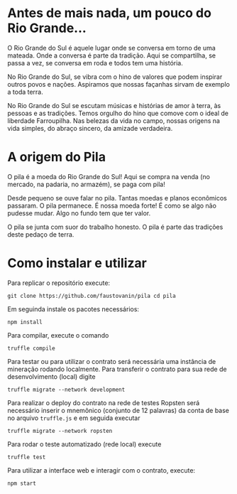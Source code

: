 # Antes de mais nada, um pouco do Rio Grande...

O Rio Grande do Sul é aquele lugar onde se conversa em torno de uma mateada. Onde a conversa é parte da tradição. Aqui se compartilha, se passa a vez, se conversa em roda e todos tem uma história.

No Rio Grande do Sul, se vibra com o hino de valores que podem inspirar outros povos e nações. Aspiramos que nossas façanhas sirvam de exemplo a toda terra.

No Rio Grande do Sul se escutam músicas e histórias de amor à terra, às pessoas e as tradições. Temos orgulho do hino que comove com o ideal de liberdade Farroupilha. Nas belezas da vida no campo, nossas origens na  vida simples, do abraço sincero, da amizade verdadeira.


# A origem do Pila

O pila é a moeda do Rio Grande do Sul! Aqui se compra na venda (no mercado, na padaria, no armazém), se paga com pila!

Desde pequeno se ouve falar no pila. Tantas moedas e planos econômicos passaram. O pila permanece. É nossa moeda forte! É como se algo não pudesse mudar. Algo no fundo tem que ter valor.

O pila se junta com suor do trabalho honesto. O pila é parte das tradições deste pedaço de terra.

# Como instalar e utilizar

Para replicar o repositório execute:

`git clone https://github.com/faustovanin/pila
cd pila
`

Em seguinda instale os pacotes necessários:

`npm install`

Para compilar, execute o comando

`truffle compile`

Para testar ou para utilizar o contrato será necessária uma instância de mineração rodando localmente. Para transferir o contrato para sua rede de desenvolvimento (local) digite

`truffle migrate --network development`

Para realizar o deploy do contrato na rede de testes Ropsten será necessário inserir o mnemônico (conjunto de 12 palavras) da conta de base no arquivo `truffle.js` e em seguida executar

`truffle migrate --network ropsten`

Para rodar o teste automatizado (rede local) execute

`truffle test`

Para utilizar a interface web e interagir com o contrato, execute:

`npm start`